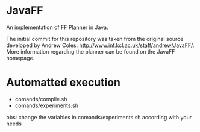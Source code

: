 JavaFF
======
An implementation of FF Planner in Java.

The initial commit for this repository was taken from the original source developed by Andrew Coles: http://www.inf.kcl.ac.uk/staff/andrew/JavaFF/. More information regarding the planner can be found on the JavaFF homepage.

# Automatted execution

- comands/compile.sh
- comands/experiments.sh

obs: change the variables in comands/experiments.sh according with your needs
